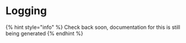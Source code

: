 # Logging

{% hint style="info" %}
Check back soon, documentation for this is still being generated
{% endhint %}


